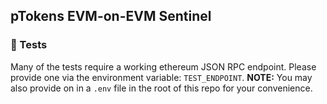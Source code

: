 ## pTokens EVM-on-EVM Sentinel

### :wrench: Tests

Many of the tests require a working ethereum JSON RPC endpoint. Please provide one via the environment variable: `TEST_ENDPOINT`. __NOTE:__ You may also provide on in a `.env` file in the root of this repo for your convenience.
